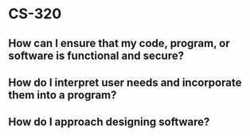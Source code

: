 # CS-320

## How can I ensure that my code, program, or software is functional and secure?

## How do I interpret user needs and incorporate them into a program?

## How do I approach designing software?
